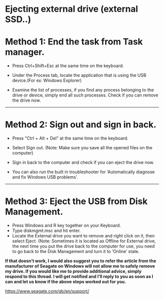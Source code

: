 # Ejecting external drive (external SSD..)

# Method 1: End the task from Task manager.

+ Press Ctrl+Shift+Esc at the same time on the keyboard.

+ Under the Process tab, locate the application that is using the USB device.(For ex: Windows Explorer)

+ Examine the list of processes, if you find any process belonging to the drive or device, simply end all such processes. Check if you can remove the drive now. 

---
# Method 2: Sign out and sign in back.

+ Press "Ctrl + Alt + Del" at the same time on the keyboard.

+ Select Sign out. (Note: Make sure you save all the opened files on the computer)

+ Sign in back to the computer and check if you can eject the drive now.

+ You can also run the built in troubleshooter for ‘Automatically diagnose and fix Windows USB problems’.

---
# Method 3: Eject the USB from Disk Management.

+ Press Windows and R key together on your Keyboard.
+ Type diskmgmt.msc and hit enter.
+ Locate the External drive you want to remove and right click on it, then select Eject. (Note: Sometimes it is located as Offline for External drive, the next time you put the drive back to the computer for use, you need to go back to the Disk Management and turn it to ‘Online’ state.

**If that doesn’t work, I would also suggest you to refer the article from the manufacturer of Seagate on Windows will not allow me to safely remove my drive. If you would like me to provide additional advice, simply respond to this thread. I will get notified and I’ll reply to you as soon as I can and let us know if the above steps worked out for you.**

https://www.seagate.com/gb/en/support/


